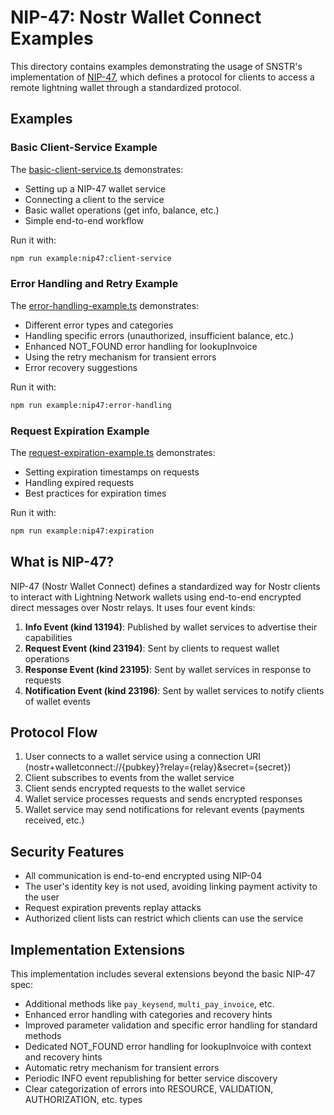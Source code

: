 # NIP-47: Nostr Wallet Connect Examples

This directory contains examples demonstrating the usage of SNSTR's implementation of [NIP-47](https://github.com/nostr-protocol/nips/blob/master/47.md), which defines a protocol for clients to access a remote lightning wallet through a standardized protocol.

## Examples

### Basic Client-Service Example

The [basic-client-service.ts](./basic-client-service.ts) demonstrates:
- Setting up a NIP-47 wallet service 
- Connecting a client to the service
- Basic wallet operations (get info, balance, etc.)
- Simple end-to-end workflow

Run it with:

```bash
npm run example:nip47:client-service
```

### Error Handling and Retry Example

The [error-handling-example.ts](./error-handling-example.ts) demonstrates:
- Different error types and categories
- Handling specific errors (unauthorized, insufficient balance, etc.)
- Enhanced NOT_FOUND error handling for lookupInvoice
- Using the retry mechanism for transient errors
- Error recovery suggestions

Run it with:

```bash
npm run example:nip47:error-handling
```

### Request Expiration Example

The [request-expiration-example.ts](./request-expiration-example.ts) demonstrates:
- Setting expiration timestamps on requests
- Handling expired requests
- Best practices for expiration times

Run it with:

```bash
npm run example:nip47:expiration
```


## What is NIP-47?

NIP-47 (Nostr Wallet Connect) defines a standardized way for Nostr clients to interact with Lightning Network wallets using end-to-end encrypted direct messages over Nostr relays. It uses four event kinds:

1. **Info Event (kind 13194)**: Published by wallet services to advertise their capabilities
2. **Request Event (kind 23194)**: Sent by clients to request wallet operations
3. **Response Event (kind 23195)**: Sent by wallet services in response to requests
4. **Notification Event (kind 23196)**: Sent by wallet services to notify clients of wallet events

## Protocol Flow

1. User connects to a wallet service using a connection URI (nostr+walletconnect://{pubkey}?relay={relay}&secret={secret})
2. Client subscribes to events from the wallet service
3. Client sends encrypted requests to the wallet service
4. Wallet service processes requests and sends encrypted responses
5. Wallet service may send notifications for relevant events (payments received, etc.)

## Security Features

- All communication is end-to-end encrypted using NIP-04
- The user's identity key is not used, avoiding linking payment activity to the user
- Request expiration prevents replay attacks
- Authorized client lists can restrict which clients can use the service

## Implementation Extensions

This implementation includes several extensions beyond the basic NIP-47 spec:

- Additional methods like `pay_keysend`, `multi_pay_invoice`, etc.
- Enhanced error handling with categories and recovery hints
- Improved parameter validation and specific error handling for standard methods
- Dedicated NOT_FOUND error handling for lookupInvoice with context and recovery hints
- Automatic retry mechanism for transient errors
- Periodic INFO event republishing for better service discovery
- Clear categorization of errors into RESOURCE, VALIDATION, AUTHORIZATION, etc. types 